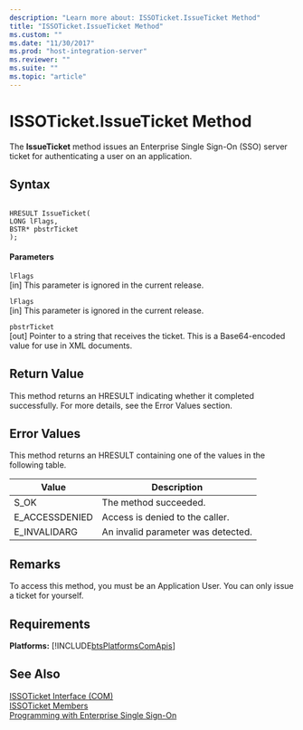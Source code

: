 ```yaml
---
description: "Learn more about: ISSOTicket.IssueTicket Method"
title: "ISSOTicket.IssueTicket Method"
ms.custom: ""
ms.date: "11/30/2017"
ms.prod: "host-integration-server"
ms.reviewer: ""
ms.suite: ""
ms.topic: "article"
---
```

# ISSOTicket.IssueTicket Method
The **IssueTicket** method issues an Enterprise Single Sign-On (SSO) server ticket for authenticating a user on an application.  
  
## Syntax  
  
```cpp#  
  
HRESULT IssueTicket(  
LONG lFlags,  
BSTR* pbstrTicket  
);  
```  
  
#### Parameters  
 `lFlags`  
 [in]  This parameter is ignored in the current release.  
  
 `lFlags`  
 [in]  This parameter is ignored in the current release.  
  
 `pbstrTicket`  
 [out]  Pointer to a string that receives the ticket. This is a Base64-encoded value for use in XML documents.  
  
## Return Value  
 This method returns an HRESULT indicating whether it completed successfully. For more details, see the Error Values section.  
  
## Error Values  
 This method returns an HRESULT containing one of the values in the following table.  
  
|Value|Description|  
|-----------|-----------------|  
|S_OK|The method succeeded.|  
|E_ACCESSDENIED|Access is denied to the caller.|  
|E_INVALIDARG|An invalid parameter was detected.|  
  
## Remarks  
 To access this method, you must be an Application User. You can only issue a ticket for yourself.  
  
## Requirements  
 **Platforms:**  [!INCLUDE[btsPlatformsComApis](../includes/btsplatformscomapis-md.md)]  
  
## See Also  
 [ISSOTicket Interface (COM)](../esso/issoticket-interface-com.md)   
 [ISSOTicket Members](../esso/issoticket-members.md)   
 [Programming with Enterprise Single Sign-On](../esso/programming-with-enterprise-single-sign-on.md)
